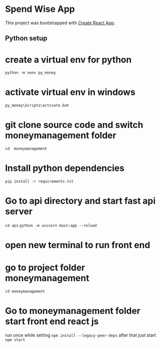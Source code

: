 # Spend Wise App

This project was bootstrapped with [Create React App](https://github.com/facebook/create-react-app).

## Python setup

# create a virtual env for python
`python -m venv py_money`

# activate virtual env in windows
`py_money\Scripts\activate.bat`



# git clone source code and switch moneymanagement folder
`cd  moneymanagement`

# Install python dependencies
`pip install -r requirements.txt`

# Go to api directory and start fast api server
`cd api`
`python -m uvicorn main:app --reload`

# open new terminal to run front end
# go to project folder moneymanagement
`cd moneymanagement`

# Go to moneymanagement folder start front end react js
run once while setting
`npm install --legacy-peer-deps` 
after that just start
`npm start`
